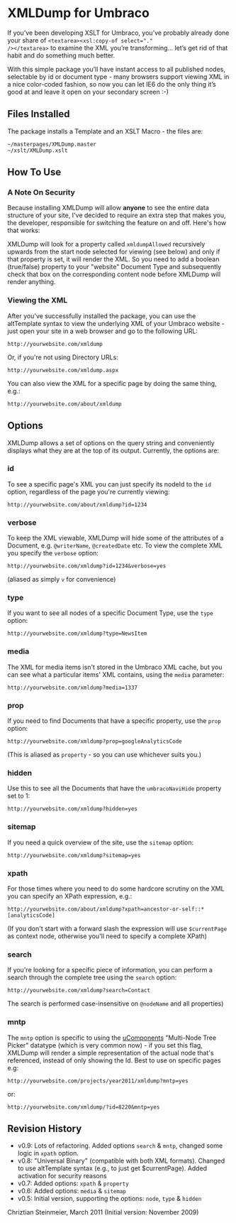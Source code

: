 # XMLDump for Umbraco

If you’ve been developing XSLT for Umbraco, you’ve probably already done your share
of <code>&lt;textarea&gt;&lt;xsl:copy-of select="." /&gt;&lt;/textarea&gt;</code> to examine the XML you’re transforming...
let’s get rid of that habit and do something much better.

With this simple package you’ll have instant access to all
published nodes, selectable by id or document type - many browsers support viewing XML
in a nice color-coded fashion, so now you can let IE6 do the only thing it’s good at and
leave it open on your secondary screen :-)

## Files Installed

The package installs a Template and an XSLT Macro - the files are:

	~/masterpages/XMLDump.master
	~/xslt/XMLDump.xslt

How To Use
----------

### A Note On Security

Because installing XMLDump will allow **anyone** to see the entire data structure of your site, I've decided
to require an extra step that makes you, the developer, responsible for switching the feature on and off.
Here's how that works:

XMLDump will look for a property called `xmldumpAllowed` recursively upwards from the
start node selected for viewing (see below) and only if that property is set, it will render the XML. So you
need to add a boolean (true/false) property to your "website" Document Type and subsequently check that box on
the corresponding content node before XMLDump will render anything.

### Viewing the XML

After you've successfully installed the package, you can use the altTemplate syntax to view the underlying XML of your
Umbraco website - just open your site in a web browser and go to the following URL:

	http://yourwebsite.com/xmldump

Or, if you're not using Directory URLs:

	http://yourwebsite.com/xmldump.aspx

You can also view the XML for a specific page by doing the same thing, e.g.:

	http://yourwebsite.com/about/xmldump


Options
-------

XMLDump allows a set of options on the query string and conveniently displays what they are at the top of its output. Currently, the options are:

### id

To see a specific page's XML you can just specify its nodeId to the `id` option, regardless of the page you're currently viewing:

	http://yourwebsite.com/about/xmldump?id=1234
	
### verbose

To keep the XML viewable, XMLDump will hide some of the attributes of a Document, e.g. `@writerName`, `@createdDate` etc. To view the complete XML you specify the `verbose` option:

	http://yourwebsite.com/xmldump?id=1234&verbose=yes
	
(aliased as simply `v` for convenience)

### type

If you want to see all nodes of a specific Document Type, use the `type` option:

	http://yourwebsite.com/xmldump?type=NewsItem
	
### media

The XML for media items isn't stored in the Umbraco XML cache, but you can see what a particular items' XML contains, using the `media` parameter:

	http://yourwebsite.com/xmldump?media=1337

### prop

If you need to find Documents that have a specific property, use the `prop` option:

	http://yourwebsite.com/xmldump?prop=googleAnalyticsCode

(This is aliased as `property` - so you can use whichever suits you.)

### hidden

Use this to see all the Documents that have the `umbracoNaviHide` property set to 1:

	http://yourwebsite.com/xmldump?hidden=yes

### sitemap

If you need a quick overview of the site, use the `sitemap` option:

	http://yourwebsite.com/xmldump?sitemap=yes

### xpath

For those times where you need to do some hardcore scrutiny on the XML you can specify an XPath expression, e.g.:

	http://yourwebsite.com/about/xmldump?xpath=ancestor-or-self::*[analyticsCode]
	
(If you don't start with a forward slash the expression will use `$currentPage` as context node, otherwise you'll need to specify a complete XPath)

### search

If you're looking for a specific piece of information, you can perform a search through the complete tree using the `search` option:

	http://yourwebsite.com/xmldump?search=Contact
	
The search is performed case-insensitive on `@nodeName` and all properties)

### mntp

The `mntp` option is specific to using the [uComponents][1] "Multi-Node Tree Picker" datatype (which is very common now) - if you set this flag, XMLDump will render a simple representation of the actual node that's referenced, instead of only showing the Id. Best to use on specific pages e.g:

	http://yourwebsite.com/projects/year2011/xmldump?mntp=yes

or:

	http://yourwebsite.com/xmldump/?id=8220&mntp=yes



[1]:http://ucomponents.codeplex.com
 
Revision History
----------------

* v0.9: Lots of refactoring. Added options `search` &amp; `mntp`, changed some logic in `xpath` option.
* v0.8:	"Universal Binary" (compatible with both XML formats). Changed to use altTemplate syntax (e.g., to just get $currentPage). Added activation for security reasons
* v0.7:	Added options: `xpath` &amp; `property`
* v0.6:	Added options: `media` &amp; `sitemap`
* v0.5:	Initial version, supporting the options: `node`, `type` &amp; `hidden`


Chriztian Steinmeier, March 2011
(Initial version: November 2009)